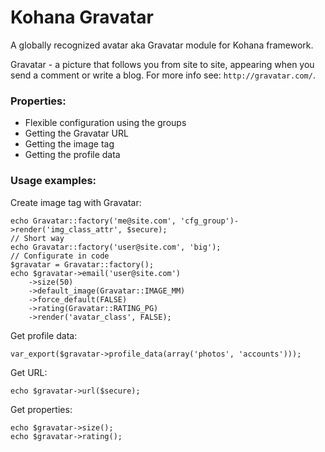 # Kohana Gravatar
A globally recognized avatar aka Gravatar module for Kohana framework.

Gravatar - a picture that follows you from site to site, 
appearing when you send a comment or write a blog. 
For more info see: `http://gravatar.com/`.

### Properties:
- Flexible configuration using the groups
- Getting the Gravatar URL
- Getting the image tag
- Getting the profile data

### Usage examples:
Create image tag with Gravatar:
~~~
echo Gravatar::factory('me@site.com', 'cfg_group')->render('img_class_attr', $secure);
// Short way
echo Gravatar::factory('user@site.com', 'big');
// Configurate in code
$gravatar = Gravatar::factory();
echo $gravatar->email('user@site.com')
	->size(50)
	->default_image(Gravatar::IMAGE_MM)
	->force_default(FALSE)
	->rating(Gravatar::RATING_PG)
	->render('avatar_class', FALSE);
~~~
Get profile data:
~~~
var_export($gravatar->profile_data(array('photos', 'accounts')));
~~~
Get URL:
~~~
echo $gravatar->url($secure);
~~~
Get properties:
~~~
echo $gravatar->size();
echo $gravatar->rating();
~~~
